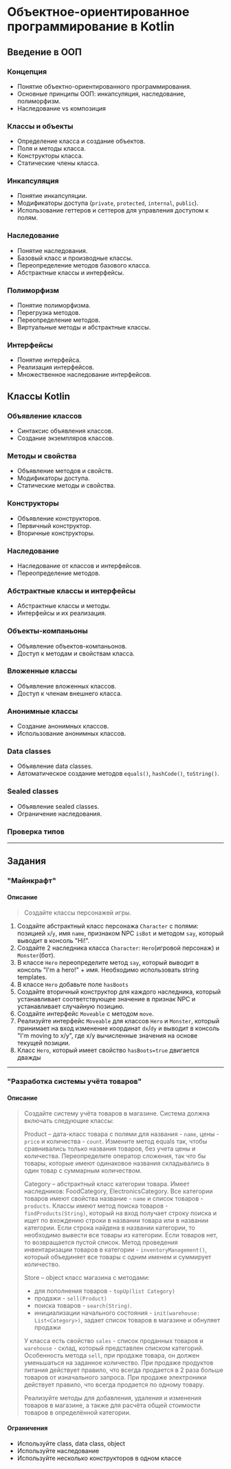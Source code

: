 # Объектное-ориентированное программирование в Kotlin

## Введение в ООП

### Концепция
- Понятие объектно-ориентированного программирования.
- Основные принципы ООП: инкапсуляция, наследование, полиморфизм.
- Наследование vs композиция

### Классы и объекты
- Определение класса и создание объектов.
- Поля и методы класса.
- Конструкторы класса.
- Статические члены класса.

### Инкапсуляция
- Понятие инкапсуляции.
- Модификаторы доступа (`private`, `protected`, `internal`, `public`).
- Использование геттеров и сеттеров для управления доступом к полям.

### Наследование
- Понятие наследования.
- Базовый класс и производные классы.
- Переопределение методов базового класса.
- Абстрактные классы и интерфейсы.

### Полиморфизм
- Понятие полиморфизма.
- Перегрузка методов.
- Переопределение методов.
- Виртуальные методы и абстрактные классы.

### Интерфейсы
- Понятие интерфейса.
- Реализация интерфейсов.
- Множественное наследование интерфейсов.

## Классы Kotlin

### Объявление классов
- Синтаксис объявления классов.
- Создание экземпляров классов.

### Методы и свойства
- Объявление методов и свойств.
- Модификаторы доступа.
- Статические методы и свойства.

### Конструкторы
- Объявление конструкторов.
- Первичный конструктор.
- Вторичные конструкторы.

### Наследование
- Наследование от классов и интерфейсов.
- Переопределение методов.

### Абстрактные классы и интерфейсы
- Абстрактные классы и методы.
- Интерфейсы и их реализация.

### Объекты-компаньоны
- Объявление объектов-компаньонов.
- Доступ к методам и свойствам класса.

### Вложенные классы
- Объявление вложенных классов.
- Доступ к членам внешнего класса.

### Анонимные классы
- Создание анонимных классов.
- Использование анонимных классов.

### Data classes
- Объявление data classes.
- Автоматическое создание методов `equals()`, `hashCode()`, `toString()`.

### Sealed classes
- Объявление sealed classes.
- Ограничение наследования.

### Проверка типов

------------------------------------

## Задания

### "Майнкрафт"
#### Описание
> Создайте классы персонажей игры.
1. Создайте абстрактный класс персонажа `Character` с полями: позицией `x`/`y`, имя `name`, признаком NPC `isBot` и методом `say`, который выводит в консоль "Hi!".
2. Создайте 2 наследника класса `Character`: `Hero`(игровой персонаж) и `Monster`(бот).
3. В классе `Hero` переопределите метод `say`, который выводит в консоль "I'm a hero!" + имя. Необходимо использовать string templates.
4. В классе `Hero` добавьте поле `hasBoots`
5. Создайте вторичный конструктор для каждого наследника, который устанавливает соответствующее значение в признак NPC и устанавливает случайную позицию.
6. Создайте интерфейс `Moveable` с методом `move`.
7. Реализуйте интерфейс `Moveable` для классов `Hero` и `Monster`, который принимает на вход изменение координат `dx`/`dy` и выводит в консоль "I'm moving to x/y", где x/y вычисленные значения на основе текущей позиции.
8. Класс `Hero`, который имеет свойство `hasBoots=true` двигается дважды

------------------------------------
### "Разработка системы учёта товаров"
#### Описание
> Создайте систему учёта товаров в магазине. Система должна включать следующие классы:
>
> Product – дата-класс товара с полями для названия - `name`, цены - `price` и количества - `count`. 
> Измените метод equals так, чтобы сравнивались только названия товаров, без учета цены и количества.
> Переопределите оператор сложения, так что бы товары, которые имеют одинаковое названия складывались в один товар с суммарным количеством.  
> 
> Category – абстрактный класс категории товара. Имеет наследников: FoodCategory, ElectronicsCategory. 
> Все категории товаров имеют свойства название - `name` и список товаров - `products`. 
> Классы имеют метод поиска товаров - `findProducts(String)`, который на вход получает строку поиска и ищет по вхождению строки в названии товара или в названии категории.
> Если строка найдена в названии категории, то необходимо вывести все товары из категории.
> Если товаров нет, то возвращается пустой список.
> Метод проведения инвентаризации товаров в категории - `inventoryManagement()`, который объединяет все товары с одним именем и суммирует количество. 
> 
> Store – object класс магазина с методами:
> * для пополнения товаров - `topUp(list Category)`
> * продажи - `sell(Product)` 
> * поиска товаров - `search(String)`.
> * инициализации начального состояния - `init(warehouse: List<Category>)`, задает список товаров в магазине и обнуляет продажи
> 
> У класса есть свойство `sales` - список проданных товаров и `warehouse` - склад, который представлен списком категорий.
> Особенность метода `sell`, при продаже товара, он должен уменьшаться на заданное количество. 
> При продаже продуктов питания действует правило, что всегда продается в 2 раза больше товаров от изначального запроса.
> При продаже электроники действует правило, что всегда продается по одному товару. 
> 
> Реализуйте методы для добавления, удаления и изменения товаров в магазине, а также для расчёта общей стоимости товаров в определённой категории.


#### Ограничения
* Используйте class, data class, object
* Используйте наследование
* Используйте несколько конструкторов в одном классе
